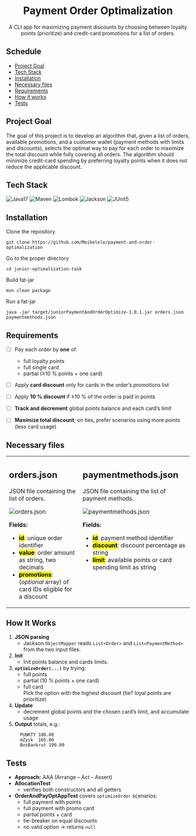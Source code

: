<div align="center">
<h1 align="center">Payment Order Optimalization</h1>

  <p align="center">
    A CLI app for maximizing payment discounts by choosing between loyalty points (prioritize) and credit-card promotions for a list of orders. 
  </p>
</div>


## Schedule
  - [Project Goal](#project-goal)
  - [Tech Stack](#tech-stack)
  - [Installation](#installation)
  - [Necessary files](#necessary-files)
  - [Requirements](#requirements)
  - [How it works](#how-it-works)
  - [Tests](#tests)

## Project Goal
<p>The goal of this project is to develop an algorithm that, given a list of orders, available promotions, and a customer wallet (payment methods with limits and discounts), selects the optimal way to pay for each order to maximize the total discount while fully covering all orders. The algorithm should minimize credit-card spending by preferring loyalty points when it does not reduce the applicable discount.</p>



## Tech Stack
![Java17](https://img.shields.io/badge/-Java17-ffffff?style=flat-square&logo=openjdk&logoColor=000000) 
![Maven](https://img.shields.io/badge/-ApacheMaven-C71A36?style=flat-square&logo=apachemaven&logoColor=000000)
![Lombok](https://img.shields.io/badge/-Lombok-FFFF66?style=flat-square)
![Jackson](https://img.shields.io/badge/-JacksonDatabind-FF9900?style=flat-square) 
![JUnit5](https://img.shields.io/badge/-JUnit5-25A162?style=flat-square&logo=junit5&logoColor=000000)



## Installation

Clone the repository 
```
git clone https://github.com/Meikelele/payment-and-order-optimalization
```
Go to the proper directory
```
cd junior-optimalization-task
```
Build fat-jar
```
mvn clean package
```
Run a fat-jar
```
java -jar target/juniorPaymentAndOrderOptimize-1.0.1.jar orders.json paymentmethods.json
```


## Requirements
- [ ] Pay each order by **one** of:
  - full loyalty points  
  - full single card  
  - partial (≥10 % points + one card)
- [ ] Apply **card discount** only for cards in the order’s promotions list  
- [ ] Apply **10 % discount** if ≥10 % of the order is paid in points  
- [ ] **Track and decrement** global points balance and each card’s limit  
- [ ] **Maximize total discount**; on ties, prefer scenarios using more points (less card usage)  



## Necessary files
<table>
  <tr>
    <td valign="top">
      
## orders.json
      
JSON file containing the list of orders.

![orders.json](https://github.com/user-attachments/assets/11690193-55be-478e-be08-a454ca1382ea)

**Fields:**
- <mark>**id**</mark>: unique order identifier
- <mark>**value**</mark>: order amount as string, two decimals
- <mark>**promotions**</mark>: (_optional_ array) of card IDs eligible for a discount
    </td>
    <td valign="top">
    
## paymentmethods.json

JSON file containing the list of payment methods.

![paymentmethods.json](https://github.com/user-attachments/assets/e50e24cc-dfc9-4de5-9590-6e32b83c1a61)

**Fields:**
- <mark>**id**</mark>: payment method identifier
- <mark>**discount**</mark>: discount percentage as string
- <mark>**limit**</mark>: available points or card spending limit as string
    </td>
  </tr>
</table>



## How It Works
1. **JSON parsing** 
    - Jackson `ObjectMapper` reads `List<Order>` and `List<PaymentMethod>` from the two input files.  
2. **Init**
    - Init points balance and cards limits.  
3. **`optimizeOrder(...)`**  by trying:
    - full points
    - partial (10 % points + one card)
    - full card  
Pick the option with the highest discount (tie? loyal points are prioritize)  
4. **Update**
    -  decrement global points and the chosen card’s limit, and accumulate usage
6. **Output** totals, e.g.:
   ```
     PUNKTY 100.00
     mZysk  165.00
     BosBankrut 190.00
     ```
   


## Tests

- **Approach:** AAA (Arrange – Act – Assert)  
- **AllocationTest**  
  - verifies both constructors and all getters  
- **OrderAndPayOptAppTest** covers `optimizeOrder` scenarios:  
  - full payment with points  
  - full payment with promo card  
  - partial points + card  
  - tie-breaker on equal discounts  
  - no valid option → returns `null`
